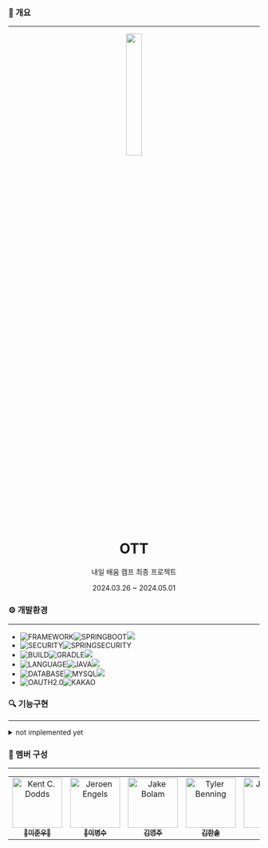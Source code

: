 ### 📄 개요

---

<div align="center">
    <img src="https://github.com/nbcamp-spring-junwoo/orz/assets/48433827/02eaa19f-e5fa-4d30-9c41-fc86488b33f8" width="25%">
    <h1 align="center">OTT</h1>
    <p align="center"> 내일 배움 캠프 최종 프로젝트 </p>
    <p align="center"> 2024.03.26 ~ 2024.05.01 </p>
</div>

### ⚙️ 개발환경

---

- ![FRAMEWORK][FRAMEWORK]![SPRINGBOOT][SPRINGBOOT]<img src="https://img.shields.io/badge/3.2.4-515151?style=for-the-badge">
- ![SECURITY][SECURITY]![SPRINGSECURITY][SPRINGSECURITY]
- ![BUILD][BUILD]![GRADLE][GRADLE]<img src="https://img.shields.io/badge/8.5-515151?style=for-the-badge">
- ![LANGUAGE][LANGUAGE]![JAVA][JAVA]<img src="https://img.shields.io/badge/17-515151?style=for-the-badge">
- ![DATABASE][DATABASE]![MYSQL][MYSQL]<img src="https://img.shields.io/badge/8.3-515151?style=for-the-badge">
- ![OAUTH2.0][OAUTH2.0]![KAKAO][KAKAO]

### 🔍 기능구현

---

<details>
    <summary>not implemented yet</summary>
    not implemented yet
</details>

### 👯 멤버 구성

---
<table>
    <tbody>
        <tr>
            <td align="center" valign="top" width="14.28%"><a href="https://github.com/devJWL"><img src="https://avatars.githubusercontent.com/u/88548682" width="100px;" alt="Kent C. Dodds"/><br /><sub><b>👑이준우👑</b></sub></a></td>
            <td align="center" valign="top" width="14.28%"><a href="https://github.com/gloz0315"><img src="https://avatars.githubusercontent.com/u/80665963" width="100px;" alt="Jeroen Engels"/><br /><sub><b>👑이병수</b></sub></a></td>
            <td align="center" valign="top" width="14.28%"><a href="https://github.com/ersesd"><img src="https://avatars.githubusercontent.com/u/88190840" width="100px;" alt="Jake Bolam"/><br /><sub><b>김영주</b></sub></a></td>
            <td align="center" valign="top" width="14.28%"><a href="https://github.com/tktcod"><img src="https://avatars.githubusercontent.com/u/139536736" width="100px;" alt="Tyler Benning"/><br /><sub><b>김한솔</b></sub></a></td>
            <td align="center" valign="top" width="14.28%"><a href="https://github.com/ruh0n"><img src="https://avatars.githubusercontent.com/u/48433827" width="100px;" alt="Jeff Wen"/><br /><sub><b>박태준</b></sub></a></td>
        </tr>
    </tbody>
</table>
<!-- Hyperlinks -->

[Framework]: https://img.shields.io/badge/Framework-%23121011?style=for-the-badge

[SECURITY]: https://img.shields.io/badge/SECURITY-%23121011?style=for-the-badge

[BUILD]: https://img.shields.io/badge/BUILD-%23121011?style=for-the-badge

[LANGUAGE]: https://img.shields.io/badge/LANGUAGE-%23121011?style=for-the-badge

[DATABASE]: https://img.shields.io/badge/DATABASE-%23121011?style=for-the-badge

[OAUTH2.0]: https://img.shields.io/badge/OAUTH2.0-%23121011?style=for-the-badge

[SPRINGBOOT]: https://img.shields.io/badge/springboot-6DB33F?style=for-the-badge&logo=springboot&logoColor=white

[SPRINGSECURITY]: https://img.shields.io/badge/springsecurity-6DB33F?style=for-the-badge&logo=springsecurity&logoColor=white

[GRADLE]: https://img.shields.io/badge/Gradle-02303A?style=for-the-badge&logo=Gradle&logoColor=white

[JAVA]: https://img.shields.io/badge/java-%23ED8B00?style=for-the-badge&logo=openjdk&logoColor=white

[MYSQL]: https://img.shields.io/badge/mysql-4479A1?style=for-the-badge&logo=mysql&logoColor=white

[KAKAO]: https://img.shields.io/badge/kakao-yellow?style=for-the-badge&logo=kakao&logoColor=white

<!-- github -->

[github_devJWL]: https://github.com/devJWL

[profileImage_devJWL]: https://avatars.githubusercontent.com/u/88548682

[github_gloz0315]: https://github.com/gloz0315

[profileImage_gloz0315]: https://avatars.githubusercontent.com/u/80665963

[github_ersesd]: https://github.com/ersesd

[profileImage_ersesd]: https://avatars.githubusercontent.com/u/88190840

[github_tktcod]: https://github.com/tktcod

[profileImage_tktcod]: https://avatars.githubusercontent.com/u/139536736

[github_ruh0n]: https://github.com/ruh0n

[profileImage_ruh0n]: https://avatars.githubusercontent.com/u/48433827
